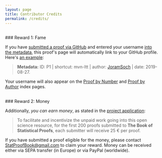 ```yaml
---
layout: page
title: Contributor Credits
permalink: /credits/
---
```



<br>
### Reward 1: Fame

If you have [submitted a proof via GitHub](/contribute/) and entered your username [into the metadata](/Tutorials/Metadata.md), this proof's page will automatically link to your GitHub profile. Here's [an example](/Proofs/mvn-ltt.html):

> **Metadata:** ID: P1 \| shortcut: mvn-ltt \| author: [JoramSoch](https://github.com/JoramSoch) \| date: 2019-08-27.

Your username will also appear on the [Proof by Number](/Indexes/Proof_by_Number.md) and [Proof by Author](/Indexes/Proof_by_Author.md) index pages.

<br>
### Reward 2: Money

Additionally, *you can earn money*, as stated in the [project application](https://de.wikiversity.org/wiki/Wikiversity:Fellow-Programm_Freies_Wissen/Einreichungen/The_Book_of_Statistical_Proofs#Mittelverwendung):

> To facilitate and incentivize the unpaid work going into this open science resource, for the first 200 proofs submitted to **The Book of Statistical Proofs**, each submitter will receive 25 € per proof.

If you have submitted a proof eligible for the money, please contact [StatProofBook@gmail.com](mailto:StatProofBook@gmail.com) to claim your reward. Money can be received either via SEPA transfer (in Europe) or via PayPal (worldwide).